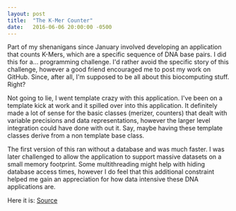 ```yaml
---
layout: post
title:  "The K-Mer Counter"
date:   2016-06-06 20:00:00 -0500
---
```


Part of my shenanigans since January involved developing an application that counts K-Mers, which are a specific sequence of DNA base pairs. I did this for a... programming challenge. I'd rather avoid the specific story of this challenge, however a good friend encouraged me to post my work on GitHub. Since, after all, I'm supposed to be all about this biocomputing stuff. Right?

Not going to lie, I went template crazy with this application. I've been on a template kick at work and it spilled over into this application. It definitely made a lot of sense for the basic classes (merizer, counters) that dealt with variable precisions and data representations, however the larger level integration could have done with out it. Say, maybe having these template classes derive from a non template base class.

The first version of this ran without a database and was much faster. I was later challenged to allow the application to support massive datasets on a small memory footprint. Some multithreading might help with hiding database access times, however I do feel that this additional constraint helped me gain an appreciation for how data intensive these DNA applications are.

Here it is:
[Source](https://github.com/logik1286/kmerCounter)
